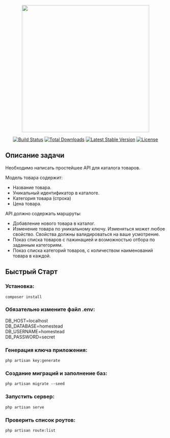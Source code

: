 <p align="center"><a href="https://laravel.com" target="_blank"><img src="https://raw.githubusercontent.com/laravel/art/master/logo-lockup/5%20SVG/2%20CMYK/1%20Full%20Color/laravel-logolockup-cmyk-red.svg" width="400"></a></p>

<p align="center">
<a href="https://travis-ci.org/laravel/framework"><img src="https://travis-ci.org/laravel/framework.svg" alt="Build Status"></a>
<a href="https://packagist.org/packages/laravel/framework"><img src="https://img.shields.io/packagist/dt/laravel/framework" alt="Total Downloads"></a>
<a href="https://packagist.org/packages/laravel/framework"><img src="https://img.shields.io/packagist/v/laravel/framework" alt="Latest Stable Version"></a>
<a href="https://packagist.org/packages/laravel/framework"><img src="https://img.shields.io/packagist/l/laravel/framework" alt="License"></a>
</p>

## Описание задачи

Необходимо написать простейшее API для каталога товаров.


Модель товара содержит:

- Название товара.
- Уникальный идентификатор в каталоге.
- Категория товара (строка)
- Цена товара.

API должно содержать маршруты:

- Добавление нового товара в каталог.
- Изменение товара по уникальному ключу. Изменяться может любое свойство. Свойства должны валидироваться на ваше усмотрение.
- Показ списка товаров с пажинацией и возможностью отбора по заданным категориям.
- Показ списка категорий товаров, с количеством наименований товара в каждой.

## Быстрый Старт


### Установка:

``` composer install ```

### Обязательно измените файл .env:

 DB_HOST=localhost  
 DB_DATABASE=homestead  
 DB_USERNAME=homestead  
 DB_PASSWORD=secret   

### Генерация ключа приложения:

``` php artisan key:generate ```

### Создание миграций и заполнение баз:

``` php artisan migrate --seed ```

### Запустить сервер:

``` php artisan serve ```

### Проверить список роутов:

``` php artisan route:list ```
